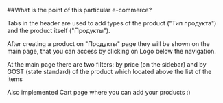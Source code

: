 ##What is the point of this particular e-commerce?

Tabs in the header are used to add types of the product ("Тип продукта") and the product itself ("Продукты").

After creating a product on "Продукты" page they will be shown on the main page, that you can access by clicking on Logo below the navigation.

At the main page there are two filters: by price (on the sidebar) and by GOST (state standard) of the product which located above the list of the items

Also implemented Cart page where you can add your products :)
